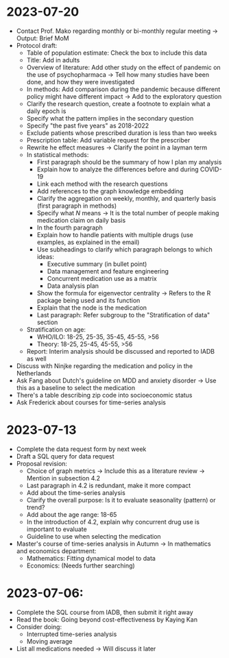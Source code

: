 # 2023-07-20

- Contact Prof. Mako regarding monthly or bi-monthly regular meeting $\to$ Output: Brief MoM
- Protocol draft:
  - Table of population estimate: Check the box to include this data
  - Title: Add in adults
  - Overview of literature: Add other study on the effect of pandemic on the use of psychopharmaca $\to$ Tell how many studies have been done, and how they were investigated
  - In methods: Add comparison during the pandemic because different policy might have different impact $\to$ Add to the exploratory question
  - Clarify the research question, create a footnote to explain what a daily epoch is
  - Specify what the pattern implies in the secondary question
  - Specify "the past five years" as 2018-2022
  - Exclude patients whose prescribed duration is less than two weeks
  - Prescription table: Add variable request for the prescriber
  - Rewrite he effect measures $\to$ Clarify the point in a layman term
  - In statistical methods:
    - First paragraph should be the summary of how I plan my analysis
    - Explain how to analyze the differences before and during COVID-19
    - Link each method with the research questions
    - Add references to the graph knowledge embedding
    - Clarify the aggregation on weekly, monthly, and quarterly basis (first paragraph in methods)
    - Specify what $N$ means $\to$ It is the total number of people making medication claim on daily basis
    - In the fourth paragraph
    - Explain how to handle patients with multiple drugs (use examples, as explained in the email)
    - Use subheadings to clarify which paragraph belongs to which ideas:
      - Executive summary (in bullet point)
      - Data management and feature engineering
      - Concurrent medication use as a matrix
      - Data analysis plan
    - Show the formula for eigenvector centrality $\to$ Refers to the R package being used and its function
    - Explain that the node is the medication
    - Last paragraph: Refer subgroup to the "Stratification of data" section
  - Stratification on age:
    - WHO/ILO: 18-25, 25-35, 35-45, 45-55, >56
    - Theory: 18-25, 25-45, 45-55, >56
  - Report: Interim analysis should be discussed and reported to IADB as well
- Discuss with Ninjke regarding the medication and policy in the Netherlands
- Ask Fang about Dutch's guideline on MDD and anxiety disorder $\to$ Use this as a baseline to select the medication
- There's a table describing zip code into socioeconomic status
- Ask Frederick about courses for time-series analysis

# 2023-07-13

- Complete the data request form by next week
- Draft a SQL query for data request
- Proposal revision:
  - Choice of graph metrics $\to$ Include this as a literature review $\to$ Mention in subsection 4.2
  - Last paragraph in 4.2 is redundant, make it more compact
  - Add about the time-series analysis
  - Clarify the overall purpose: Is it to evaluate seasonality (pattern) or trend?
  - Add about the age range: 18-65
  - In the introduction of 4.2, explain why concurrent drug use is important to evaluate
  - Guideline to use when selecting the medication
- Master's course of time-series analysis in Autumn $\to$ In mathematics and economics department:
  - Mathematics: Fitting dynamical model to data
  - Economics: (Needs further searching)

# 2023-07-06:

- Complete the SQL course from IADB, then submit it right away
- Read the book: Going beyond cost-effectiveness by Kaying Kan
- Consider doing:
  - Interrupted time-series analysis
  - Moving average
- List all medications needed  $\to$ Will discuss it later
